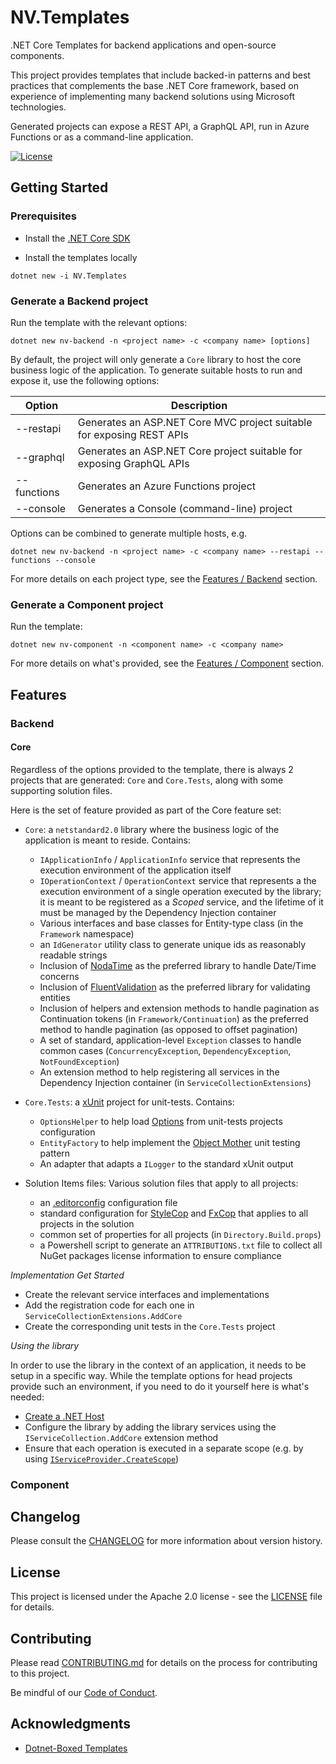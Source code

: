# NV.Templates

.NET Core Templates for backend applications and open-source components.

This project provides templates that include backed-in patterns and best practices
that complements the base .NET Core framework, based on experience of implementing
many backend solutions using Microsoft technologies.

Generated projects can expose a REST API, a GraphQL API, run in Azure Functions or
as a command-line application.

[![License](https://img.shields.io/badge/License-Apache%202.0-blue.svg)](LICENSE)

## Getting Started

### Prerequisites

- Install the [.NET Core SDK](https://dotnet.microsoft.com/download)

- Install the templates locally
```shell
dotnet new -i NV.Templates
```

### Generate a Backend project

Run the template with the relevant options:
```shell
dotnet new nv-backend -n <project name> -c <company name> [options]
```

By default, the project will only generate a `Core` library to host the
core business logic of the application.
To generate suitable hosts to run and expose it, use the following options:

| Option      | Description                                                           |
|-------------|-----------------------------------------------------------------------|
| --restapi   | Generates an ASP.NET Core MVC project suitable for exposing REST APIs |
| --graphql   | Generates an ASP.NET Core project suitable for exposing GraphQL APIs  |
| --functions | Generates an Azure Functions project                                  |
| --console   | Generates a Console (command-line) project                            |

Options can be combined to generate multiple hosts, e.g.
```shell
dotnet new nv-backend -n <project name> -c <company name> --restapi --functions --console
```

For more details on each project type, see the [Features / Backend](#backend) section.

### Generate a Component project

Run the template:
```shell
dotnet new nv-component -n <component name> -c <company name>
```

For more details on what's provided, see the [Features / Component](#component) section.

## Features

### Backend

#### Core

Regardless of the options provided to the template, there is always 2 projects
that are generated: `Core` and `Core.Tests`, along with some supporting solution files.

Here is the set of feature provided as part of the Core feature set:

- `Core`: a `netstandard2.0` library where the business logic of the application
is meant to reside. Contains:
  - `IApplicationInfo` / `ApplicationInfo` service that represents the execution
    environment of the application itself
  - `IOperationContext` / `OperationContext` service that represents a the execution
    environment of a single operation executed by the library; it is meant to be
    registered as a *Scoped* service, and the lifetime of it must be managed by the
    Dependency Injection container
  - Various interfaces and base classes for Entity-type class (in the `Framework` namespace) 
  - an `IdGenerator` utility class to generate unique ids as reasonably readable strings
  - Inclusion of [NodaTime](https://nodatime.org/) as the preferred library to
    handle Date/Time concerns
  - Inclusion of [FluentValidation](https://fluentvalidation.net/) as the preferred
    library for validating entities
  - Inclusion of helpers and extension methods to handle pagination as Continuation tokens
    (in `Framework/Continuation`) as the preferred method to handle pagination
    (as opposed to offset pagination)
  - A set of standard, application-level `Exception` classes to handle common cases
    (`ConcurrencyException`, `DependencyException`, `NotFoundException`)
  - An extension method to help registering all services in the Dependency Injection
    container (in `ServiceCollectionExtensions`)

- `Core.Tests`: a [xUnit](https://xunit.net/) project for unit-tests. Contains:
  - `OptionsHelper` to help load [Options](https://docs.microsoft.com/en-us/aspnet/core/fundamentals/configuration/options?view=aspnetcore-2.2) from unit-tests projects configuration
  - `EntityFactory` to help implement the [Object Mother](https://martinfowler.com/bliki/ObjectMother.html) unit testing pattern
  - An adapter that adapts a `ILogger` to the standard xUnit output

- Solution Items files: Various solution files that apply to all projects:
  - an [.editorconfig](https://editorconfig.org/) configuration file
  - standard configuration for [StyleCop](https://github.com/DotNetAnalyzers/StyleCopAnalyzers) and [FxCop](https://github.com/dotnet/roslyn-analyzers) that applies to all projects in the solution
  - common set of properties for all projects (in `Directory.Build.props`)
  - a Powershell script to generate an `ATTRIBUTIONS.txt` file to collect all
    NuGet packages license information to ensure compliance

*Implementation Get Started*

- Create the relevant service interfaces and implementations
- Add the registration code for each one in `ServiceCollectionExtensions.AddCore`
- Create the corresponding unit tests in the `Core.Tests` project

*Using the library*

In order to use the library in the context of an application, it needs to be setup
in a specific way. While the template options for head projects provide such an
environment, if you need to do it yourself here is what's needed:

- [Create a .NET Host](https://docs.microsoft.com/en-us/aspnet/core/fundamentals/host/generic-host?view=aspnetcore-2.2)
- Configure the library by adding the library services using the `IServiceCollection.AddCore` extension method
- Ensure that each operation is executed in a separate scope
  (e.g. by using [`IServiceProvider.CreateScope`](https://docs.microsoft.com/en-us/dotnet/api/microsoft.extensions.dependencyinjection.serviceproviderserviceextensions.createscope?view=aspnetcore-2.2))


### Component

## Changelog

Please consult the [CHANGELOG](CHANGELOG.md) for more information about version
history.

## License

This project is licensed under the Apache 2.0 license - see the
[LICENSE](LICENSE) file for details.

## Contributing

Please read [CONTRIBUTING.md](CONTRIBUTING.md) for details on the process for
contributing to this project.

Be mindful of our [Code of Conduct](CODE_OF_CONDUCT.md).

## Acknowledgments

- [Dotnet-Boxed Templates](https://github.com/Dotnet-Boxed/Templates)
